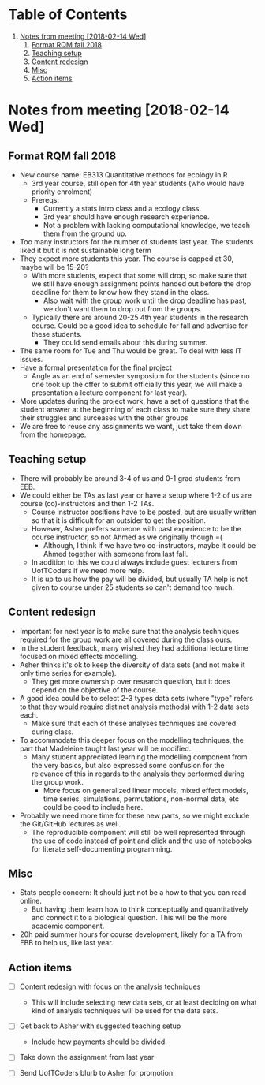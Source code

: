 # Table of Contents

1.  [Notes from meeting <span class="timestamp-wrapper"><span class="timestamp">[2018-02-14 Wed]</span></span>](#org2ac5210)
    1.  [Format RQM fall 2018](#org55a3d35)
    2.  [Teaching setup](#org9e6dffd)
    3.  [Content redesign](#org90ef1d8)
    4.  [Misc](#org01d33cc)
    5.  [Action items](#org93d9402)

<a id="org2ac5210"></a>

# Notes from meeting <span class="timestamp-wrapper"><span class="timestamp">[2018-02-14 Wed]</span></span>


<a id="org55a3d35"></a>

## Format RQM fall 2018

-   New course name: EB313 Quantitative methods for ecology in R
    -   3rd year course, still open for 4th year students (who would have priority
        enrolment)
    -   Prereqs:
        -   Currently a stats intro class and a ecology class.
        -   3rd year should have enough research experience.
        -   Not a problem with lacking computational knowledge, we teach them from
            the ground up.
-   Too many instructors for the number of students last year. The students liked
    it but it is not sustainable long term
-   They expect more students this year. The course is capped at 30, maybe will
    be 15-20?
    -   With more students, expect that some will drop, so make sure that we still
        have enough assignment points handed out before the drop deadline for them
        to know how they stand in the class.
        -   Also wait with the group work until the drop deadline has past, we don't
            want them to drop out from the groups.
    -   Typically there are around 20-25 4th year students in the research course.
        Could be a good idea to schedule for fall and advertise for these students.
        -   They could send emails about this during summer.
-   The same room for Tue and Thu would be great. To deal with less IT issues.
-   Have a formal presentation for the final project
    -   Angle as an end of semester symposium for the students (since no one took up
        the offer to submit officially this year, we will make a presentation a
        lecture component for last year).
-   More updates during the project work, have a set of questions that the student
    answer at the beginning of each class to make sure they share their struggles
    and surceases with the other groups
-   We are free to reuse any assignments we want, just take them down from the
    homepage.


<a id="org9e6dffd"></a>

## Teaching setup

-   There will probably be around 3-4 of us and 0-1 grad students from EEB.
-   We could either be TAs as last year or have a setup where 1-2 of us are course
    (co)-instructors and then 1-2 TAs.
    -   Course instructor positions have to be posted, but are usually written so that
        it is difficult for an outsider to get the position.
    -   However, Asher prefers someone with past experience to be the course
        instructor, so not Ahmed as we originally though =(
        -   Although, I think if we have two co-instructors, maybe it could be
            Ahmed together with someone from last fall.
    -   In addition to this we could always include guest lecturers from UofTCoders
        if we need more help.
    -   It is up to us how the pay will be divided, but usually TA help is not given
        to course under 25 students so can't demand too much.


<a id="org90ef1d8"></a>

## Content redesign

-   Important for next year is to make sure that the analysis techniques required
    for the group work are all covered during the class ours.
-   In the student feedback, many wished they had additional lecture time focused
    on mixed effects modelling.
-   Asher thinks it's ok to keep the diversity of data sets (and not make it only
    time series for example).
    -   They get more ownership over research question, but it does depend on the
        objective of the course.
-   A good idea could be to select 2-3 types data sets (where "type" refers to
    that they would require distinct analysis methods) with 1-2 data sets each.
    -   Make sure that each of these analyses techniques are covered during class.
-   To accommodate this deeper focus on the modelling techniques, the part that
    Madeleine taught last year will be modified.
    -   Many student appreciated learning the modelling component from the very
        basics, but also expressed some confusion for the relevance of this in
        regards to the analysis they performed during the group work.
        -   More focus on generalized linear models, mixed effect models, 
            time series, simulations, permutations, non-normal data, etc could be good
            to include here.
-   Probably we need more time for these new parts, so we might exclude the
    Git/GitHub lectures as well.
    -   The reproducible component will still be well represented through the use of
        code instead of point and click and the use of notebooks for literate
        self-documenting programming.


<a id="org01d33cc"></a>

## Misc

-   Stats people concern: It should just not be a how to that you can read online.
    -   But having them learn how to think conceptually and quantitatively and
        connect it to a biological question. This will be the more academic
        component.
-   20h paid summer hours for course development, likely for a TA from EBB to help
    us, like last year.


<a id="org93d9402"></a>

## Action items

- [ ] Content redesign with focus on the analysis techniques
    -   This will include selecting new data sets, or at least deciding on what kind of analysis techniques will be used for the data sets.
- [ ] Get back to Asher with suggested teaching setup
    -   Include how payments should be divided.
- [ ] Take down the assignment from last year
- [ ] Send UofTCoders blurb to Asher for promotion

